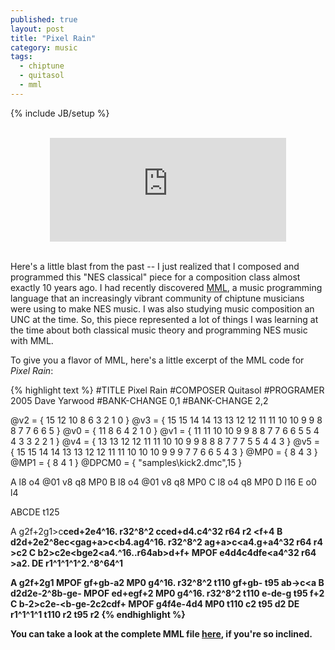 ```yaml
---
published: true
layout: post
title: "Pixel Rain"
category: music
tags: 
  - chiptune
  - quitasol
  - mml
---
```


{% include JB/setup %}

<br>
<center>
<iframe width="75%" height="166" scrolling="no" frameborder="no" src="https://w.soundcloud.com/player/?url=https%3A//api.soundcloud.com/tracks/187668774&amp;color=ff5500&amp;auto_play=false&amp;hide_related=false&amp;show_comments=true&amp;show_user=true&amp;show_reposts=false"></iframe>
</center>
<br>

Here's a little blast from the past -- I just realized that I composed and programmed this "NES classical" piece for a composition class almost exactly 10 years ago. I had recently discovered [MML](http://battleofthebits.org/lyceum/View/PPMCK/), a music programming language that an increasingly vibrant community of chiptune musicians were using to make NES music. I was also studying music composition an UNC at the time. So, this piece represented a lot of things I was learning at the time about both classical music theory and programming NES music with MML. 

To give you a flavor of MML, here's a little excerpt of the MML code for *Pixel Rain*:

{% highlight text %}
#TITLE Pixel Rain
#COMPOSER Quitasol
#PROGRAMER 2005 Dave Yarwood
#BANK-CHANGE 0,1
#BANK-CHANGE 2,2
 
@v2 = { 15 12 10 8 6 3 2 1 0 }
@v3 = { 15 15 14 14 13 13 12 12 11 11 10 10 9 9 8 8 7 7 6 6 5 }
@v0 = { 11 8 6 4 2 1 0 }
@v1 = { 11 11 10 10 9 9 8 8 7 7 6 6 5 5 4 4 3 3 2 2 1 }
@v4 = { 13 13 12 12 11 11 10 10 9 9 8 8 8 7 7 7 5 5 4 4 3 }
@v5 = { 15 15 14 14 13 13 12 12 11 11 10 10 10 9 9 9 7 7 6 6 5 4 3 }
@MP0 = { 8 4 3 }
@MP1 = { 8 4 1 }
@DPCM0 = { "samples\kick2.dmc",15 }
 
A l8 o4 @01 v8 q8 MP0
B l8 o4 @01 v8 q8 MP0
C l8 o4 q8 MP0
D l16
E o0 l4
 
ABCDE t125
 
A g2f+2g1>c<b>ced+2e4^16. r32^8^2 c<b>ced+d4.c4^32 r64 r2 <f+4
B d2d+2e2^8ec<gag+a>c<b4.ag4^16. r32^8^2 ag+a>c<a4.g+a4^32 r64 r4 >c2
C b2>c2<b>e<bge2<a4.^16..r64ab>d+f+ MPOF e4d4c4<b4 MP0 a2b>dfe<a4^32 r64 >a2.
DE r1^1^1^1^2.^8^64^1
 
A g2f+2g1 MPOF gf+gb-a2 MP0 g4^16. r32^8^2 t110 gf+gb- t95 ab->c<a
B d2d2e-2^8b-ge- MPOF ed+egf+2 MP0 g4^16. r32^8^2 t110 e-de-g t95 f+2
C b-2>c2<b->e-<b-ge-2c2<a>cdf+ MPOF g4f4e-4d4 MP0 t110 c2 t95 d2
DE r1^1^1^1 t110 r2 t95 r2
{% endhighlight %}

You can take a look at the complete MML file [here](https://gist.github.com/daveyarwood/c76643bf85f15608f874), if you're so inclined.